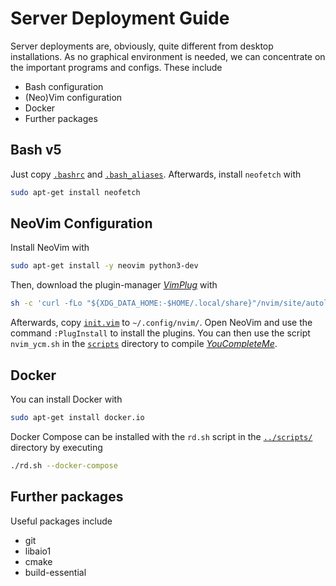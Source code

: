 # Server Deployment Guide

Server deployments are, obviously, quite different from desktop installations. As no graphical environment is needed, we can concentrate on the important programs and configs. These include

- Bash configuration
- (Neo)Vim configuration
- Docker
- Further packages

## Bash v5

Just copy [`.bashrc`](./../resources/config/home/.bashrc) and [`.bash_aliases`](./../resources/config/home/.bash_aliases). Afterwards, install `neofetch` with

``` BASH
sudo apt-get install neofetch
```

## NeoVim Configuration

Install NeoVim with

``` BASH
sudo apt-get install -y neovim python3-dev
```

Then, download the plugin-manager [_VimPlug_](https://github.com/junegunn/vim-plug) with

``` BASH
sh -c 'curl -fLo "${XDG_DATA_HOME:-$HOME/.local/share}"/nvim/site/autoload/plug.vim --create-dirs https://raw.githubusercontent.com/junegunn/vim-plug/master/plug.vim'
```

Afterwards, copy [`init.vim`](./../resources/config/home/.config/nvim/init.vim) to `~/.config/nvim/`. Open NeoVim and use the command `:PlugInstall` to install the plugins. You can then use the script `nvim_ycm.sh` in the [`scripts`](../scripts) directory to compile [_YouCompleteMe_](https://github.com/ycm-core/YouCompleteMe).

## Docker

You can install Docker with

``` BASH
sudo apt-get install docker.io
```

Docker Compose can be installed with the `rd.sh` script in the [`../scripts/`](../scripts) directory by executing

``` BASH
./rd.sh --docker-compose
```

## Further packages

Useful packages include

- git
- libaio1
- cmake
- build-essential
